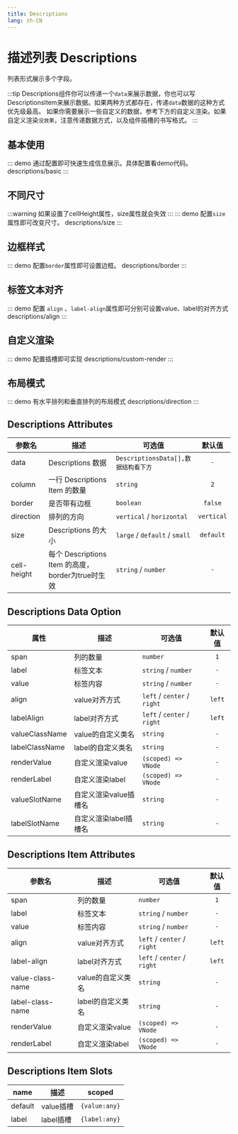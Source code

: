 ```yaml
---
title: Descriptions
lang: zh-CN
---
```


# 描述列表 Descriptions
列表形式展示多个字段。

:::tip 
Descriptions组件你可以传递一个`data`来展示数据，你也可以写DescriptionsItem来展示数据。如果两种方式都存在，传递`data`数据的这种方式优先级最高。
如果你需要展示一些自定义的数据，参考下方的自定义渲染。如果自定义渲染`没效果`，注意传递数据方式，以及组件插槽的书写格式。
:::

## 基本使用
::: demo 通过配置即可快速生成信息展示。具体配置看demo代码。
descriptions/basic
:::


## 不同尺寸
:::warning 
如果设置了cellHeight属性，size属性就会失效
:::
::: demo 配置`size`属性即可改变尺寸。
descriptions/size
:::

## 边框样式
::: demo 配置`border`属性即可设置边框。
descriptions/border
:::

## 标签文本对齐
::: demo 配置 `align` 、`label-align`属性即可分别可设置value、label的对齐方式
descriptions/align
:::

## 自定义渲染
::: demo 配置插槽即可实现
descriptions/custom-render
:::



## 布局模式
::: demo 有水平排列和垂直排列的布局模式
descriptions/direction
:::


## Descriptions Attributes
|参数名|描述|可选值|默认值|
|-------|-------|---|:---:|
|data| Descriptions 数据| `DescriptionsData[],数据结构看下方` |`-`|
|column|一行 Descriptions Item 的数量| `string` |`2`|
|border|是否带有边框| `boolean` |`false`|
|direction|排列的方向|`vertical` / `horizontal` |`vertical`|
|size| Descriptions 的大小| `large` / `default` / `small` |`default`|
|cell-height|每个 Descriptions Item 的高度，border为true时生效| `string` / `number` |`-`|

## Descriptions Data Option
|属性|描述|可选值|默认值|
|---|---|---|:---:|
|span|列的数量| `number` |`1`|
|label|标签文本| `string` / `number` |`-`|
|value|标签内容| `string` / `number` |`-`|
|align|value对齐方式| `left` / `center` / `right`|`left`|
|labelAlign|label对齐方式|`left` / `center` / `right` |`left`|
|valueClassName|value的自定义类名| `string` |`-`|
|labelClassName|label的自定义类名| `string` |`-`|
|renderValue|自定义渲染value| `(scoped) => VNode` |`-`|
|renderLabel|自定义渲染label| `(scoped) => VNode` |`-`|
|valueSlotName|自定义渲染value插槽名| `string` |`-`|
|labelSlotName|自定义渲染label插槽名| `string` |`-`|



## Descriptions Item Attributes
|参数名|描述|可选值|默认值|
|-------|-------|---|:---:|
|span|列的数量| `number` |`1`|
|label|标签文本| `string` / `number` |`-`|
|value|标签内容| `string` / `number` |`-`|
|align|value对齐方式| `left` / `center` / `right`|`left`|
|label-align|label对齐方式|`left` / `center` / `right` |`left`|
|value-class-name|value的自定义类名| `string` |`-`|
|label-class-name|label的自定义类名| `string` |`-`|
|renderValue|自定义渲染value| `(scoped) => VNode` |`-`|
|renderLabel|自定义渲染label| `(scoped) => VNode` |`-`|


## Descriptions Item Slots
|name|描述|scoped|
|---|---|---|
|default|value插槽|`{value:any}`|
|label|label插槽|`{label:any}`|









